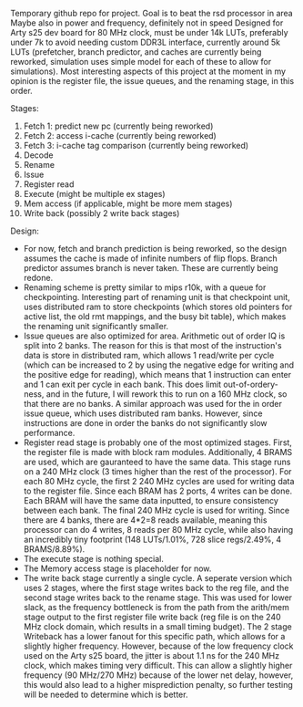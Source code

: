 Temporary github repo for project.
Goal is to beat the rsd processor in area
Maybe also in power and frequency, definitely not in speed
Designed for Arty s25 dev board for 80 MHz clock, must be under 14k LUTs, preferably under 7k to avoid needing custom DDR3L interface, currently around 5k LUTs (prefetcher, branch predictor, and caches are currently being reworked, simulation uses simple model for each of these to allow for simulations).
Most interesting aspects of this project at the moment in my opinion is the register file, the issue queues, and the renaming stage, in this order.

Stages:
  1. Fetch 1: predict new pc (currently being reworked)
  2. Fetch 2: access i-cache (currently being reworked)
  3. Fetch 3: i-cache tag comparison (currently being reworked)
  4. Decode
  5. Rename
  6. Issue
  7. Register read
  8. Execute (might be multiple ex stages)
  9. Mem access (if applicable, might be more mem stages)
  10. Write back (possibly 2 write back stages)


Design:
- For now, fetch and branch prediction is being reworked, so the design assumes the cache is made of infinite numbers of flip flops. Branch predictor assumes branch is never taken. These are currently being redone.
- Renaming scheme is pretty similar to mips r10k, with a queue for checkpointing. Interesting part of renaming unit is that checkpoint unit, uses distributed ram to store checkpoints (which stores old pointers for active list, the old rmt mappings, and the busy bit table), which makes the renaming unit significantly smaller.
- Issue queues are also optimized for area. Arithmetic out of order IQ is split into 2 banks. The reason for this is that most of the instruction's data is store in distributed ram, which allows 1 read/write per cycle (which can be increased to 2 by using the negative edge for writing and the positive edge for reading), which means that 1 instruction can enter and 1 can exit per cycle in each bank. This does limit out-of-ordery-ness, and in the future, I will rework this to run on a 160 MHz clock, so that there are no banks. A similar approach was used for the in order issue queue, which uses distributed ram banks. However, since instructions are done in order the banks do not significantly slow performance.
- Register read stage is probably one of the most optimized stages. First, the register file is made with block ram modules. Additionally, 4 BRAMS are used, which are gauranteed to have the same data. This stage runs on a 240 MHz clock (3 times higher than the rest of the processor). For each 80 MHz cycle, the first 2 240 MHz cycles are used for writing data to the register file. Since each BRAM has 2 ports, 4 writes can be done. Each BRAM will have the same data inputted, to ensure consistency between each bank. The final 240 MHz cycle is used for writing. Since there are 4 banks, there are 4*2=8 reads available, meaning this processor can do 4 writes, 8 reads per 80 MHz cycle, while also having an incredibly tiny footprint (148 LUTs/1.01%, 728 slice regs/2.49%, 4 BRAMS/8.89%).
- The execute stage is nothing special. 
- The Memory access stage is placeholder for now.
- The write back stage currently a single cycle. A seperate version which uses 2 stages, where the first stage writes back to the reg file, and the second stage writes back to the rename stage. This was used for lower slack, as the frequency bottleneck is from the path from the arith/mem stage output to the first register file write back (reg file is on the 240 MHz clock domain, which results in a small timing budget). The 2 stage Writeback has a lower fanout for this specific path, which allows for a slightly higher frequency. However, because of the low frequency clock used on the Arty s25 board, the jitter is about 1.1 ns for the 240 MHz clock, which makes timing very difficult. This can allow a slightly higher frequency (90 MHz/270 MHz) because of the lower net delay, however, this would also lead to a higher misprediction penalty, so further testing will be needed to determine which is better.
